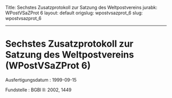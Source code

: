 Title: Sechstes Zusatzprotokoll zur Satzung des Weltpostvereins
jurabk: WPostVSaZProt 6
layout: default
origslug: wpostvsazprot_6
slug: wpostvsazprot_6

---

# Sechstes Zusatzprotokoll zur Satzung des Weltpostvereins (WPostVSaZProt 6)

Ausfertigungsdatum
:   1999-09-15

Fundstelle
:   BGBl II: 2002, 1449

